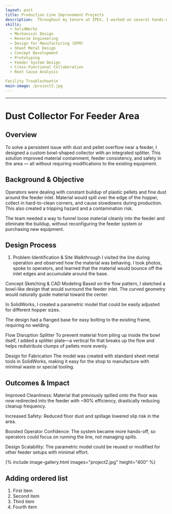 ```yaml
---
layout: post
title: Production Line Improvement Projects
description:  Throughout my tenure at IPEX, I worked on several hands-on design projects to improve material flow, equipment compatibility, and workplace safety across multiple production lines. These projects often required me to reverse-engineer existing components, design custom parts in SolidWorks, and collaborate with both engineering and shop floor teams. I focused on fast, effective designs that could be easily fabricated and installed using available resources.
skills: 
  - SolidWorks
  - Mechanical Design
  - Reverse Engineering
  - Design for Manufacturing (DFM)
  - Sheet Metal Design
  - Concept Development
  - Prototyping
  - Feeder System Design
  - Cross-Functional Collaboration
  - Root Cause Analysis

Facility Troubleshootin
main-image: /project2.jpg
---
```


---
# Dust Collector For Feeder Area 
## Overview 
To solve a persistent issue with dust and pellet overflow near a feeder, I designed a custom bowl-shaped collector with an integrated splitter. This solution improved material containment, feeder consistency, and safety in the area — all without requiring modifications to the existing equipment.

## Background & Objective
Operators were dealing with constant buildup of plastic pellets and fine dust around the feeder inlet. Material would spill over the edge of the hopper, collect in hard-to-clean corners, and cause slowdowns during production. This also created a tripping hazard and a contamination risk.

The team needed a way to funnel loose material cleanly into the feeder and eliminate the buildup, without reconfiguring the feeder system or purchasing new equipment.


## Design Process
1. Problem Identification & Site Walkthrough
I visited the line during operation and observed how the material was behaving. I took photos, spoke to operators, and learned that the material would bounce off the inlet edges and accumulate around the base.

Concept Sketching & CAD Modeling
Based on the flow pattern, I sketched a bowl-like design that would surround the feeder inlet. The curved geometry would naturally guide material toward the center.

In SolidWorks, I created a parametric model that could be easily adjusted for different hopper sizes.

The design had a flanged base for easy bolting to the existing frame, requiring no welding.

Flow Disruption Splitter
To prevent material from piling up inside the bowl itself, I added a splitter plate—a vertical fin that breaks up the flow and helps redistribute clumps of pellets more evenly.

Design for Fabrication
The model was created with standard sheet metal tools in SolidWorks, making it easy for the shop to manufacture with minimal waste or special tooling.

## Outcomes & Impact
Improved Cleanliness: Material that previously spilled onto the floor was now redirected into the feeder with ~90% efficiency, drastically reducing cleanup frequency.

Increased Safety: Reduced floor dust and spillage lowered slip risk in the area.

Boosted Operator Confidence: The system became more hands-off, so operators could focus on running the line, not managing spills.

Design Scalability: The parametric model could be reused or modified for other feeder setups with minimal effort.

{% include image-gallery.html images="project2.jpg" height="400" %}


## Adding ordered list
1. First item
2. Second item
3. Third item
4. Fourth item

